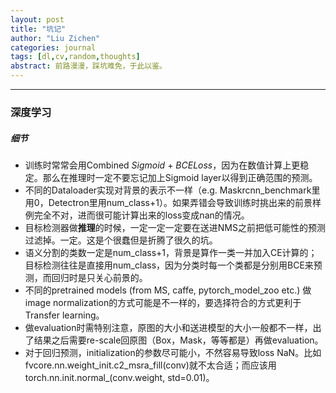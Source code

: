 ```yaml
---
layout: post
title: "坑记"
author: "Liu Zichen"
categories: journal
tags: [dl,cv,random,thoughts]
abstract: 前路漫漫，踩坑难免，于此以鉴。
---
```


---

### 深度学习
##### 细节
- 训练时常常会用Combined *Sigmoid* + *BCELoss*，因为在数值计算上更稳定。那么在推理时一定不要忘记加上Sigmoid layer以得到正确范围的预测。
- 不同的Dataloader实现对背景的表示不一样（e.g. Maskrcnn_benchmark里用0，Detectron里用num_class+1）。如果弄错会导致训练时挑出来的前景样例完全不对，进而很可能计算出来的loss变成nan的情况。
- 目标检测器做**推理**的时候，一定一定一定要在送进NMS之前把低可能性的预测过滤掉。一定。这是个很蠢但是折腾了很久的坑。
- 语义分割的类数一定是num_class+1，背景是算作一类一并加入CE计算的；目标检测往往是直接用num_class，因为分类时每一个类都是分别用BCE来预测，而回归时是只关心前景的。
- 不同的pretrained models (from MS, caffe, pytorch_model_zoo etc.) 做image normalization的方式可能是不一样的，要选择符合的方式更利于Transfer learning。
- 做evaluation时需特别注意，原图的大小和送进模型的大小一般都不一样，出了结果之后需要re-scale回原图（Box，Mask，等等都是）再做evaluation。
- 对于回归预测，initialization的参数尽可能小，不然容易导致loss NaN。比如fvcore.nn.weight_init.c2_msra_fill(conv)就不太合适；而应该用torch.nn.init.normal_(conv.weight, std=0.01)。
